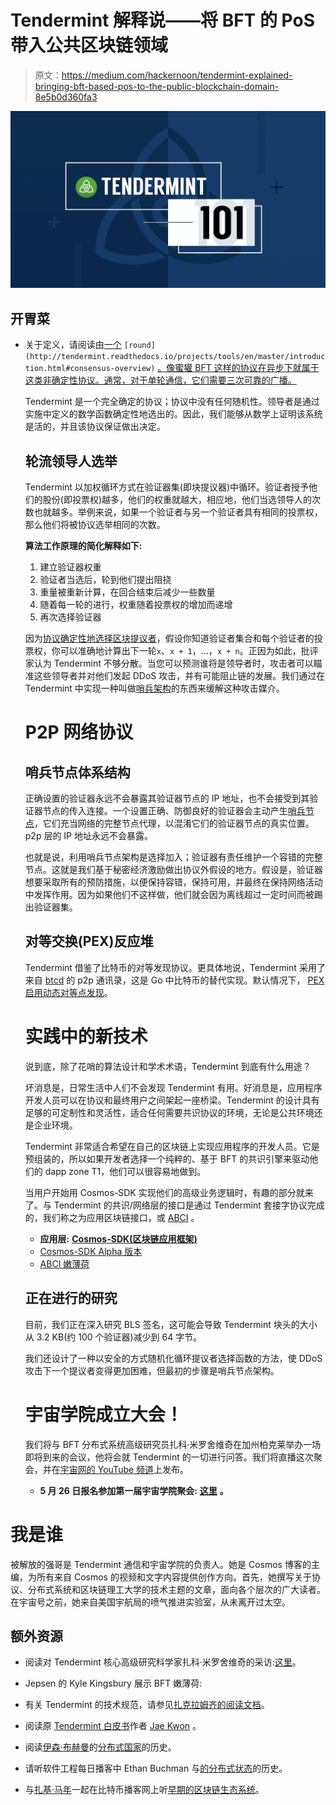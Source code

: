 # Tendermint 解释说——将 BFT 的 PoS 带入公共区块链领域

> 原文：<https://medium.com/hackernoon/tendermint-explained-bringing-bft-based-pos-to-the-public-blockchain-domain-8e5b0d360fa3>

![](img/86cc29b8d8962226911a57c1e3e1c2d9.png)

## 开胃菜

*   关于定义，请阅读由[一个](https://medium.com/u/199d4ef6bb67#consensus-overview) `[round](http://tendermint.readthedocs.io/projects/tools/en/master/introduction.html#consensus-overview)` [。像蜜獾 BFT 这样的协议在异步下就属于这类非确定性协议。通常，对于单轮通信，它们需要三次可靠的广播。](http://tendermint.readthedocs.io/projects/tools/en/master/introduction.html#consensus-overview)

    Tendermint 是一个完全确定的协议；协议中没有任何随机性。领导者是通过实施中定义的数学函数确定性地选出的。因此，我们能够从数学上证明该系统是活的，并且该协议保证做出决定。

    ## 轮流领导人选举

    Tendermint 以加权循环方式在验证器集(即块提议器)中循环。验证者授予他们的股份(即投票权)越多，他们的权重就越大，相应地，他们当选领导人的次数也就越多。举例来说，如果一个验证者与另一个验证者具有相同的投票权，那么他们将被协议选举相同的次数。

    **算法工作原理的简化解释如下:**

    1.  建立验证器权重
    2.  验证者当选后，轮到他们提出阻挠
    3.  重量被重新计算，在回合结束后减少一些数量
    4.  随着每一轮的进行，权重随着投票权的增加而递增
    5.  再次选择验证器

    因为[协议确定性地选择区块提议者](https://github.com/tendermint/tendermint/blob/master/docs/specification/new-spec/reactors/consensus/proposer-selection.md)，假设你知道验证者集合和每个验证者的投票权，你可以准确地计算出下一轮`x`、`x + 1`，...，`x + n`。正因为如此，批评家认为 Tendermint 不够分散。当您可以预测谁将是领导者时，攻击者可以瞄准这些领导者并对他们发起 DDoS 攻击，并有可能阻止链的发展。我们通过在 Tendermint 中实现一种叫做[哨兵架构](https://github.com/tendermint/tendermint/blob/master/docs/specification/new-spec/p2p/node.md)的东西来缓解这种攻击媒介。

    # P2P 网络协议

    ## 哨兵节点体系结构

    正确设置的验证器永远不会暴露其验证器节点的 IP 地址，也不会接受到其验证器节点的传入连接。一个设置正确、防御良好的验证器会主动产生[哨兵节点](https://github.com/tendermint/tendermint/blob/master/docs/specification/new-spec/p2p/node.md)，它们充当网络的完整节点代理，以混淆它们的验证器节点的真实位置。p2p 层的 IP 地址永远不会暴露。

    也就是说，利用哨兵节点架构是选择加入；验证器有责任维护一个容错的完整节点。这就是我们基于秘密经济激励做出协议外假设的地方。假设是，验证器想要采取所有的预防措施，以便保持容错，保持可用，并最终在保持网络活动中发挥作用。因为如果他们不这样做，他们就会因为离线超过一定时间而被踢出验证器集。

    ## 对等交换(PEX)反应堆

    Tendermint 借鉴了比特币的对等发现协议。更具体地说，Tendermint 采用了来自 [btcd](https://github.com/btcsuite/btcd) 的 p2p 通讯录，这是 Go 中比特币的替代实现。默认情况下， [PEX 启用动态对等点发现](https://github.com/tendermint/tendermint/blob/master/docs/specification/new-spec/reactors/pex/pex.md)。

    # 实践中的新技术

    说到底，除了花哨的算法设计和学术术语，Tendermint 到底有什么用途？

    坏消息是，日常生活中人们不会发现 Tendermint 有用。好消息是，应用程序开发人员可以在协议和最终用户之间架起一座桥梁。Tendermint 的设计具有足够的可定制性和灵活性，适合任何需要共识协议的环境，无论是公共环境还是企业环境。

    Tendermint 非常适合希望在自己的区块链上实现应用程序的开发人员。它是预组装的，所以如果开发者选择一个纯粹的、基于 BFT 的共识引擎来驱动他们的 dapp zone T1，他们可以很容易地做到。

    当用户开始用 Cosmos-SDK 实现他们的高级业务逻辑时，有趣的部分就来了。与 Tendermint 的共识/网络层的接口是通过 Tendermint 套接字协议完成的，我们称之为应用区块链接口，或 [ABCI](http://tendermint.readthedocs.io/projects/tools/en/master/introduction.html#abci-overview) 。

    *   **应用层:** [**Cosmos-SDK(区块链应用框架)**](https://blog.cosmos.network/hello-world-the-cosmos-sdk-is-ready-for-takeoff-b8857b4057db)
    *   [Cosmos-SDK Alpha 版本](https://blog.cosmos.network/cosmos-sdk-alpha-release-9618e9479638)
    *   [ABCI 嫩薄荷](http://tendermint.readthedocs.io/projects/tools/en/master/introduction.html#abci-overview)

    ## 正在进行的研究

    目前，我们正在深入研究 BLS 签名，这可能会导致 Tendermint 块头的大小从 3.2 KB(约 100 个验证器)减少到 64 字节。

    我们还设计了一种以安全的方式随机化循环提议者选择函数的方法，使 DDoS 攻击下一个提议者变得更加困难，但最初的步骤是哨兵节点架构。

    # 宇宙学院成立大会！

    我们将与 BFT 分布式系统高级研究员扎科·米罗舍维奇在加州柏克莱举办一场即将到来的会议，他将会就 Tendermint 的一切进行问答。我们将直播这次聚会，并在[宇宙网的 YouTube 频道](http://bit.ly/2GTuJgx)上发布。

    *   **5 月 26 日报名参加第一届宇宙学院聚会:** [**这里**](https://www.eventbrite.com/e/cosmos-academy-tendermint-101-tickets-45851274396) **。**

# 我是谁

被解放的强哥是 Tendermint 通信和宇宙学院的负责人。她是 Cosmos 博客的主编，为所有来自 Cosmos 的视频和文字内容提供创作方向。首先，她撰写关于协议、分布式系统和区块链理工大学的技术主题的文章，面向各个层次的广大读者。在宇宙号之前，她来自美国宇航局的喷气推进实验室，从未离开过太空。

## 额外资源

*   阅读对 Tendermint 核心高级研究科学家扎科·米罗舍维奇的采访:[这里](https://github.com/tendermint/aib-data/blob/develop/medium/TendermintBFT.md)。
*   Jepsen 的 Kyle Kingsbury 展示 BFT 嫩薄荷:

*   有关 Tendermint 的技术规范，请参见[扎克拉姆齐](http://tendermint.readthedocs.io/projects/tools/en/master/)[的](https://medium.com/u/98ae03465a1a?source=post_page-----8e5b0d360fa3--------------------------------)[阅读文档](http://tendermint.readthedocs.io/projects/tools/en/master/)。
*   阅读原 [Tendermint 白皮书](https://tendermint.com/static/docs/tendermint.pdf)作者 [Jae Kwon](https://medium.com/u/c010ef5a0ddf?source=post_page-----8e5b0d360fa3--------------------------------) 。
*   阅读[伊森·布赫曼](https://medium.com/u/8e80eeab82e4?source=post_page-----8e5b0d360fa3--------------------------------)的[分布式国家](https://atrium.lib.uoguelph.ca/xmlui/bitstream/handle/10214/9769/Buchman_Ethan_201606_MAsc.pdf)的历史。
*   请听软件工程每日播客中 Ethan Buchman 与[的](https://medium.com/u/8e80eeab82e4?source=post_page-----8e5b0d360fa3--------------------------------)[分布式状态](https://softwareengineeringdaily.com/2018/03/26/consensus-systems-with-ethan-buchman/)的历史。
*   与[扎基·马年](https://medium.com/u/27171bfe37f1?source=post_page-----8e5b0d360fa3--------------------------------)一起在比特币播客网上听[早期的区块链生态系统](http://thebitcoinpodcast.com/hashing-it-out-5/)。
